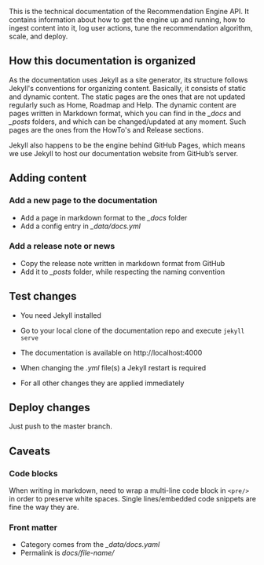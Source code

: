 This is the technical documentation of the Recommendation Engine API.
It contains information about how to get the engine up and running, how to ingest content into it, log user actions, tune the recommendation algorithm, scale, and deploy.

## How this documentation is organized

As the documentation uses Jekyll as a site generator, its structure follows Jekyll's conventions for organizing content. Basically, it consists of static and dynamic content. The static pages are the ones that are not updated regularly such as Home, Roadmap and Help. The dynamic content are pages written in Markdown format, which you can find in the *_docs* and *_posts* folders, and which can be changed/updated at any moment. Such pages are the ones from the HowTo's and Release sections.

Jekyll also happens to be the engine behind GitHub Pages, which means we use Jekyll to host our documentation website from GitHub’s server.

## Adding content

### Add a new page to the documentation

* Add a page in markdown format to the *_docs* folder
* Add a config entry in *_data/docs.yml*

### Add a release note or news

* Copy the release note written in markdown format from GitHub
* Add it to *_posts* folder, while respecting the naming convention

## Test changes

* You need Jekyll installed
* Go to your local clone of the documentation repo and execute
`jekyll serve`

* The documentation is available on http://localhost:4000
* When changing the *.yml* file(s) a Jekyll restart is required
* For all other changes they are applied immediately

## Deploy changes

Just push to the master branch.

## Caveats

### Code blocks

When writing in markdown, need to wrap a multi-line code block in `<pre/>` in order to preserve white spaces. Single lines/embedded code snippets are fine the way they are.

### Front matter

* Category comes from the *_data/docs.yaml*
* Permalink is *docs/file-name/*
